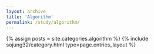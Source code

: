 ```yaml
---
layout: archive
title: 'Algorithm'
permalink: /study/algorithm/
---
```


{% assign posts = site.categories.algorithm %}
{% include sojung32/category.html type=page.entries_layout %} 